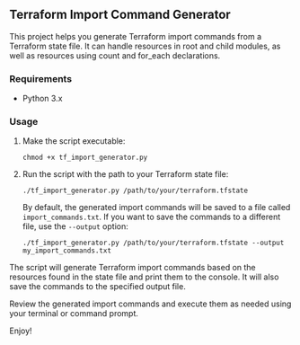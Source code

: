 ## Terraform Import Command Generator

This project helps you generate Terraform import commands from a Terraform state file.  It can handle resources in root and child modules, as well as resources using count and for_each declarations.

### Requirements
- Python 3.x

### Usage
1. Make the script executable:
    ```
    chmod +x tf_import_generator.py
    ```
3. Run the script with the path to your Terraform state file:
    ```
    ./tf_import_generator.py /path/to/your/terraform.tfstate
    ```
    By default, the generated import commands will be saved to a file called `import_commands.txt`. If you want to save the commands to a different file, use the `--output` option:
    ```
    ./tf_import_generator.py /path/to/your/terraform.tfstate --output my_import_commands.txt
    ```
The script will generate Terraform import commands based on the resources found in the state file and print them to the console. It will also save the commands to the specified output file.

Review the generated import commands and execute them as needed using your terminal or command prompt.

Enjoy!